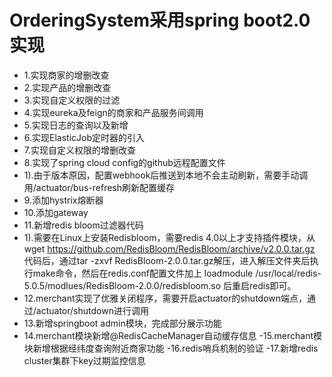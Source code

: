 # OrderingSystem采用spring boot2.0实现
- 1.实现商家的增删改查
- 2.实现产品的增删改查
- 3.实现自定义权限的过滤
- 4.实现eureka及feign的商家和产品服务间调用
- 5.实现日志的查询以及新增
- 6.实现ElasticJob定时器的引入
- 7.实现自定义权限的增删改查
- 8.实现了spring cloud config的github远程配置文件
- 1).由于版本原因，配置webhook后推送到本地不会主动刷新，需要手动调用/actuator/bus-refresh刷新配置缓存
- 9.添加hystrix熔断器
- 10.添加gateway
- 11.新增redis bloom过滤器代码
- 1).需要在Linux上安装Redisbloom，需要redis 4.0以上才支持插件模块，从wget https://github.com/RedisBloom/RedisBloom/archive/v2.0.0.tar.gz
代码后，通过tar -zxvf RedisBloom-2.0.0.tar.gz解压，进入解压文件夹后执行make命令，然后在redis.conf配置文件加上
loadmodule /usr/local/redis-5.0.5/modlues/RedisBloom-2.0.0/redisbloom.so
后重启redis即可。
- 12.merchant实现了优雅关闭程序，需要开启actuator的shutdown端点，通过/actuator/shutdown进行调用
- 13.新增springboot admin模块，完成部分展示功能
- 14.merchant模块新增@RedisCacheManager自动缓存信息
-15.merchant模块新增根据经纬度查询附近商家功能
-16.redis哨兵机制的验证
-17.新增redis cluster集群下key过期监控信息
